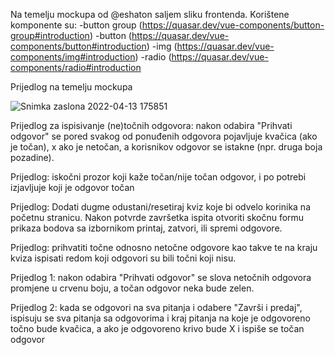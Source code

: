 Na temelju mockupa od @eshaton saljem sliku frontenda. Korištene komponente su:
-button group (https://quasar.dev/vue-components/button-group#introduction)
-button (https://quasar.dev/vue-components/button#introduction)
-img (https://quasar.dev/vue-components/img#introduction)
-radio (https://quasar.dev/vue-components/radio#introduction

Prijedlog na temelju mockupa

![Snimka zaslona 2022-04-13 175851](https://user-images.githubusercontent.com/101420754/163221781-c0ddc2ab-d02d-474f-998c-d22bccb87039.png)


Prijedlog za ispisivanje (ne)točnih odgovora: nakon odabira "Prihvati odgovor" se pored svakog od ponuđenih odgovora pojavljuje kvačica (ako je točan), x ako je netočan, a korisnikov odgovor se istakne (npr. druga boja pozadine).

Prijedlog: iskočni prozor koji kaže točan/nije točan odgovor, i po potrebi izjavljuje koji je odgovor točan

Prijedlog: Dodati dugme odustani/resetiraj kviz koje bi odvelo korinika na početnu stranicu. Nakon potvrde završetka ispita otvoriti skočnu formu prikaza bodova sa izbornikom printaj, zatvori, ili spremi odgovore.



Prijedlog: prihvatiti točne odnosno netočne odgovore kao takve  te na kraju kviza ispisati redom koji odgovori su bili točni koji nisu.

Prijedlog 1: nakon odabira "Prihvati odgovor" se slova netočnih odgovora promjene u crvenu boju, a točan odgovor neka bude zelen.

Prijedlog 2: kada se odgovori na sva pitanja i odabere "Završi i predaj", ispisuju se sva pitanja sa odgovorima i kraj pitanja na koje je odgovoreno točno bude kvačica, a ako je odgovoreno krivo bude X i ispiše se točan odgovor
